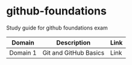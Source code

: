 # github-foundations
Study guide for github foundations exam

**Domain**|**Description**|**Link**
-|-|-
Domain 1|Git and GitHub Basics|Link